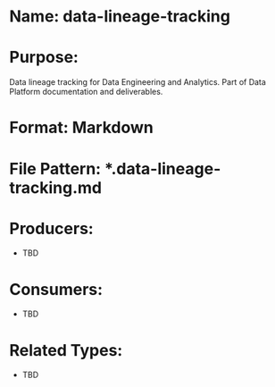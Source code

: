 # Name: data-lineage-tracking

# Purpose:
Data lineage tracking for Data Engineering and Analytics. Part of Data Platform documentation and deliverables.

# Format: Markdown

# File Pattern: *.data-lineage-tracking.md

# Producers:
- TBD

# Consumers:
- TBD

# Related Types:
- TBD
